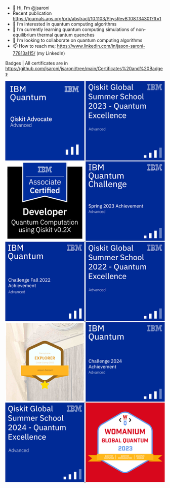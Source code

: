 - 👋 Hi, I’m @jsaroni
- Recent publication https://journals.aps.org/prb/abstract/10.1103/PhysRevB.108.134301?ft=1
- 👀 I’m interested in quantum computing algorithms
- 🌱 I’m currently learning quantum computing simulations of non-equilibrium thermal quantum quenches 
- 💞️ I’m looking to collaborate on quantum computing algorithms
- 📫 How to reach me; https://www.linkedin.com/in/jason-saroni-77813a115/ (my LinkedIn)

<!---
jsaroni/jsaroni is a ✨ special ✨ repository because its `README.md` (this file) appears on your GitHub profile.
You can click the Preview link to take a look at your changes.
--->


Badges | All certificates are in https://github.com/jsaroni/jsaroni/tree/main/Certificates%20and%20Badges






<a href="https://www.credly.com/badges/bb1039cc-b1b5-448c-a4f1-5f81f13b1bd1" rel="nofollow">
    <img src="https://github.com/jsaroni/jsaroni/blob/main/Certificates%20and%20Badges/2023/qiskit-advocate.png" width="250" height="250" style="max-width: 100%;">
</a>






<a href="https://www.credly.com/badges/93cc0c95-3361-4c6e-b127-18be15d70b0b" rel="nofollow">
    <img src="https://github.com/jsaroni/jsaroni/blob/main/Certificates%20and%20Badges/2023/qiskit-global-summer-school-2023-quantum-excellence.png" width="250" height="250" style="max-width: 100%;">
</a>



<a href="https://www.credly.com/badges/fd347c0e-adc4-4e01-a7c4-ad32f1a47d2b" rel="nofollow">
    <img src="https://github.com/jsaroni/jsaroni/blob/main/Certificates%20and%20Badges/2023/ibm-certified-associate-developer-quantum-computation-using-qiskit-v0-2x.png" width="250" height="250" style="max-width: 100%;">
</a>


<a href="https://www.credly.com/badges/7c44cbcb-cf43-4aa6-bc2b-f8fde327b4f7" rel="nofollow">
    <img src="https://github.com/jsaroni/jsaroni/blob/main/Certificates%20and%20Badges/2023/ibm_spring_challenge_2023.png" width="250" height="250" style="max-width: 100%;">
</a>


<a href="https://www.credly.com/badges/7b9d30e9-775d-49a4-90d8-08f7d705ef68" rel="nofollow">
    <img src="https://github.com/jsaroni/jsaroni/blob/main/Certificates%20and%20Badges/2023/ibm_fall_challenge_2022.png" width="250" height="250" style="max-width: 100%;">
</a>


<a href="https://www.credly.com/badges/127ca422-8291-40fc-8686-3449f9a20a80" rel="nofollow">
    <img src="https://github.com/jsaroni/jsaroni/blob/main/Certificates%20and%20Badges/2023/qgss_2022.png" width="250" height="250" style="max-width: 100%;">
</a>



<a href="https://verified.sertifier.com/en/verify/50417793084750/" rel="nofollow">
    <img src="https://github.com/jsaroni/jsaroni/blob/main/Certificates%20and%20Badges/2023/PennyLane_Explorer_2022.png" width="250" height="250" style="max-width: 100%;">
</a>



<a href="https://www.credly.com/earner/earned/badge/07b6734f-403e-414d-bc8b-eaf1ae13110e" rel="nofollow">
    <img src="https://github.com/jsaroni/jsaroni/blob/main/Certificates%20and%20Badges/2023/ibm-quantum-challenge-2024-achievement.png" width="250" height="250" style="max-width: 100%;">
</a>



<a href="https://www.credly.com/badges/07b6734f-403e-414d-bc8b-eaf1ae13110e/public_url" rel="nofollow">
    <img src="https://github.com/jsaroni/jsaroni/blob/main/Certificates%20and%20Badges/2023/qiskit-global-summer-school-2024-quantum-excellence.png" width="250" height="250" style="max-width: 100%;">
</a>



<a href="https://www.credly.com/badges/27b5140a-9699-4434-8a2d-e7787e65620b" rel="nofollow">
    <img src="https://github.com/jsaroni/jsaroni/blob/main/Certificates%20and%20Badges/2023/Womanium_2023_top_achievement.png" width="250" height="250" style="max-width: 100%;">
</a>









